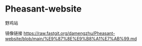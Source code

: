 # Pheasant-website
野鸡站

镜像链接 https://raw.fastgit.org/damengzhu/Pheasant-website/blob/main/%E9%87%8E%E9%B8%A1%E7%AB%99.md
